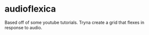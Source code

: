 # audioflexica
Based off of some youtube tutorials. Tryna create a grid that flexes in response to audio.
